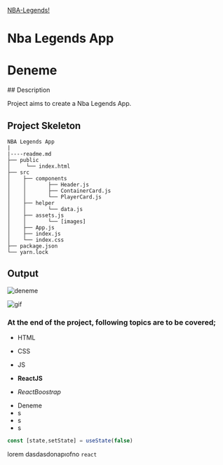 [NBA-Legends!](https://nba-legends-app-01.netlify.app)


# Nba Legends App
<h1>Deneme</h1>
## Description

Project aims to create a Nba Legends App.

## Project Skeleton

```
NBA Legends App
|
|----readme.md         
├── public
│     └── index.html
├── src
│    ├── components
│    │       ├── Header.js
│    │       ├── ContainerCard.js
│    │       └── PlayerCard.js
│    ├── helper
│    │       └── data.js
│    ├── assets.js
│    │       └── [images]
│    ├── App.js
│    ├── index.js
│    └── index.css
├── package.json
└── yarn.lock
```
## Output
<img src="./nba-legends.gif" alt="deneme" >

![gif](./nba-legends.gif)

### At the end of the project, following topics are to be covered;

- HTML

- CSS

- JS

- **ReactJS**

- *ReactBoostrap*

<ul>
<li>Deneme</li>
<li>s</li>
<li>s</li>
<li>s</li>
</ul>

```jsx
const [state,setState] = useState(false)
```
lorem dasdasdonapıofno `react`


